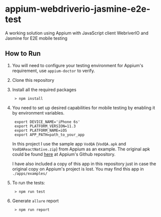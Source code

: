 # appium-webdriverio-jasmine-e2e-test
A working solution using Appium with JavaScript client WebriverIO and Jasmine for E2E mobile testing

## How to Run
1. You will need to configure your testing environment for Appium's requirement, use ``appium-doctor`` to verify.
2. Clone this repository
3. Install all the required packages
        
        > npm install
        
4. You need to set up desired capabilities for mobile testing by enabling it by environment variables.
        
        export DEVICE_NAME='iPhone 6s'
        export PLATFORM_VERSION=11.3
        export PLATFORM_NAME=iOS
        export APP_PATH=path_to_your_app
   
   In this project I use the sample app ``VodQA`` (``VodQA.apk`` and ``VodQAReactNative.zip``) from Appium as an example. The original apk could be
   found [here](https://github.com/appium/sample-code/blob/master/sample-code/apps/) at Appium's Github
   repository. 
   
   I have also included a copy of this app in this repository just in case the original copy
   on Appium's project is lost. You may find this app in `./apps/examples/`
   
4. To run the tests:

        > npm run test
        
5. Generate `allure` report

        > npm run report
   